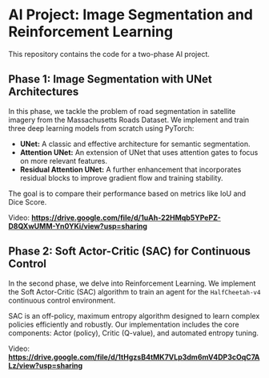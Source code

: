 # AI Project: Image Segmentation and Reinforcement Learning

This repository contains the code for a two-phase AI project.

## Phase 1: Image Segmentation with UNet Architectures

In this phase, we tackle the problem of road segmentation in satellite imagery from the Massachusetts Roads Dataset. We implement and train three deep learning models from scratch using PyTorch:
-   **UNet:** A classic and effective architecture for semantic segmentation.
-   **Attention UNet:** An extension of UNet that uses attention gates to focus on more relevant features.
-   **Residual Attention UNet:** A further enhancement that incorporates residual blocks to improve gradient flow and training stability.

The goal is to compare their performance based on metrics like IoU and Dice Score.

Video:
**https://drive.google.com/file/d/1uAh-22HMqb5YPePZ-D8QXwUMM-Yn0YKi/view?usp=sharing**

## Phase 2: Soft Actor-Critic (SAC) for Continuous Control

In the second phase, we delve into Reinforcement Learning. We implement the Soft Actor-Critic (SAC) algorithm to train an agent for the `HalfCheetah-v4` continuous control environment.

SAC is an off-policy, maximum entropy algorithm designed to learn complex policies efficiently and robustly. Our implementation includes the core components: Actor (policy), Critic (Q-value), and automated entropy tuning.

Video:
**https://drive.google.com/file/d/1tHgzsB4tMK7VLp3dm6mV4DP3cOqC7ALz/view?usp=sharing**
